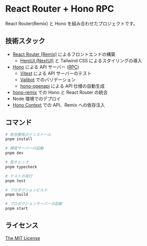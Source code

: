 # React Router + Hono RPC

React Router(Remix) と Hono を組み合わせたプロジェクトです。

## 技術スタック

- [React Router (Remix)](https://reactrouter.com/) によるフロントエンドの構築
  - [HeroUI (NextUI)](https://www.heroui.com/) と Tailwind CSS によるスタイリングの導入
- [Hono](https://hono.dev) による API サーバー ([RPC](https://hono.dev/docs/guides/rpc))
  - [Vitest](https://vitest.dev/) による API サーバーのテスト
  - [Valibot](https://valibot.dev/) でのバリデーション
  - [hono-openapi](https://hono.dev/examples/hono-openapi) による API 仕様の自動生成
- [hono-remix](https://github.com/sergiodxa/remix-hono) での Hono と React Router の統合
- Node 環境でのデプロイ
- [Hono Context](https://hono.dev/docs/api/context#var) での API、Remix への依存注入

## コマンド

```bash
# 依存関係のインストール
pnpm install

# 開発サーバーの起動
pnpm dev

# 型チェック
pnpm typecheck

# テストの実行
pnpm test

# プロダクションビルド
pnpm build

# プロダクションサーバーの起動
pnpm start
```

## ライセンス

[The MIT License](./LICENSE)
